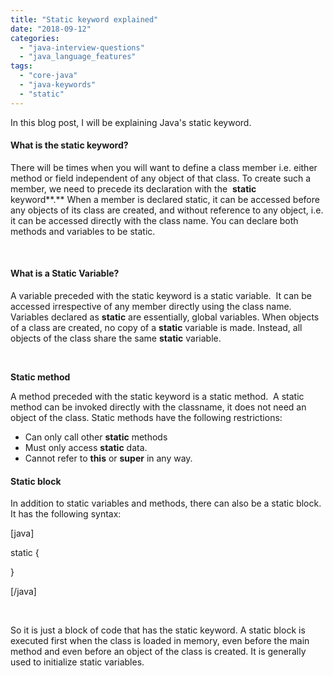 ```yaml
---
title: "Static keyword explained"
date: "2018-09-12"
categories: 
  - "java-interview-questions"
  - "java_language_features"
tags: 
  - "core-java"
  - "java-keywords"
  - "static"
---
```


In this blog post, I will be explaining Java's static keyword.

#### What is the static keyword?

There will be times when you will want to define a class member i.e. either method or field independent of any object of that class. To create such a member, we need to precede its declaration with the  **static** keyword**.** When a member is declared static, it can be accessed before any objects of its class are created, and without reference to any object, i.e. it can be accessed directly with the class name. You can declare both methods and variables to be static.

 

#### What is a Static Variable?

A variable preceded with the static keyword is a static variable.  It can be accessed irrespective of any member directly using the class name. Variables declared as **static** are essentially, global variables. When objects of a class are created, no copy of a **static** variable is made. Instead, all objects of the class share the same **static** variable.

 

**Static method**

A method preceded with the static keyword is a static method.  A static method can be invoked directly with the classname, it does not need an object of the class. Static methods have the following restrictions:

- Can only call other **static** methods
- Must only access **static** data.
- Cannot refer to **this** or **super** in any way.

#### Static block

In addition to static variables and methods, there can also be a static block.  It has the following syntax:

\[java\]

static {

}

\[/java\]

 

So it is just a block of code that has the static keyword. A static block is executed first when the class is loaded in memory, even before the main method and even before an object of the class is created. It is generally used to initialize static variables.
